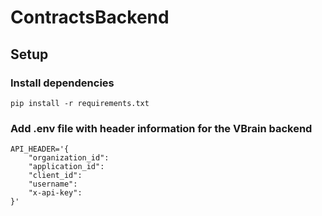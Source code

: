 # ContractsBackend

## Setup

### Install dependencies
```
pip install -r requirements.txt
```

### Add .env file with header information for the VBrain backend
```
API_HEADER='{
    "organization_id": 
    "application_id": 
    "client_id": 
    "username": 
    "x-api-key": 
}'
```
